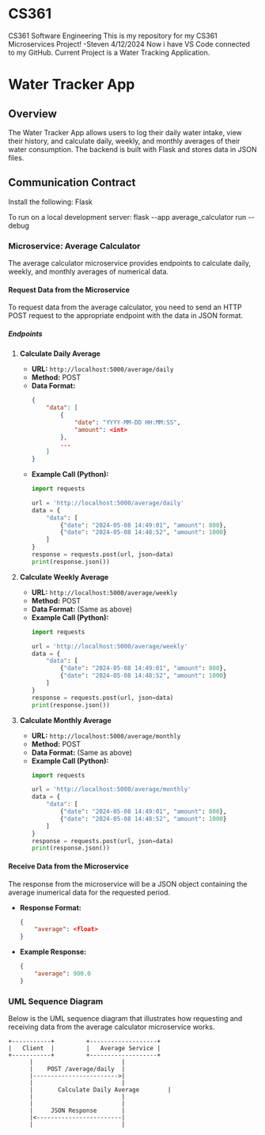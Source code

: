 # CS361
CS361 Software Engineering
This is my repository for my CS361 Microservices Project! -Steven 4/12/2024
Now i have VS Code connected to my GitHub. 
Current Project is a Water Tracking Application.

# Water Tracker App

## Overview
The Water Tracker App allows users to log their daily water intake, view their history, and calculate daily, weekly, and monthly averages of their water consumption. The backend is built with Flask and stores data in JSON files.

## Communication Contract

Install the following: 
Flask

To run on a local development server: 
flask --app average_calculator run --debug

### Microservice: Average Calculator

The average calculator microservice provides endpoints to calculate daily, weekly, and monthly averages of numerical data.

#### Request Data from the Microservice

To request data from the average calculator, you need to send an HTTP POST request to the appropriate endpoint with the data in JSON format.

##### Endpoints

1. **Calculate Daily Average**
    - **URL:** `http://localhost:5000/average/daily`
    - **Method:** POST
    - **Data Format:**
        ```json
        {
            "data": [
                {
                    "date": "YYYY-MM-DD HH:MM:SS",
                    "amount": <int>
                },
                ...
            ]
        }
        ```
    - **Example Call (Python):**
        ```python
        import requests

        url = 'http://localhost:5000/average/daily'
        data = {
            "data": [
                {"date": "2024-05-08 14:49:01", "amount": 800},
                {"date": "2024-05-08 14:48:52", "amount": 1000}
            ]
        }
        response = requests.post(url, json=data)
        print(response.json())
        ```

2. **Calculate Weekly Average**
    - **URL:** `http://localhost:5000/average/weekly`
    - **Method:** POST
    - **Data Format:** (Same as above)
    - **Example Call (Python):**
        ```python
        import requests

        url = 'http://localhost:5000/average/weekly'
        data = {
            "data": [
                {"date": "2024-05-08 14:49:01", "amount": 800},
                {"date": "2024-05-08 14:48:52", "amount": 1000}
            ]
        }
        response = requests.post(url, json=data)
        print(response.json())
        ```

3. **Calculate Monthly Average**
    - **URL:** `http://localhost:5000/average/monthly`
    - **Method:** POST
    - **Data Format:** (Same as above)
    - **Example Call (Python):**
        ```python
        import requests

        url = 'http://localhost:5000/average/monthly'
        data = {
            "data": [
                {"date": "2024-05-08 14:49:01", "amount": 800},
                {"date": "2024-05-08 14:48:52", "amount": 1000}
            ]
        }
        response = requests.post(url, json=data)
        print(response.json())
        ```

#### Receive Data from the Microservice

The response from the microservice will be a JSON object containing the average inumerical data for the requested period.

- **Response Format:**
    ```json
    {
        "average": <float>
    }
    ```

- **Example Response:**
    ```json
    {
        "average": 900.0
    }
    ```

### UML Sequence Diagram

Below is the UML sequence diagram that illustrates how requesting and receiving data from the average calculator microservice works.

```plaintext
+-----------+         +-------------------+
|   Client  |         |   Average Service |
+-----------+         +-------------------+
      |                         |
      |    POST /average/daily  |
      |------------------------>|
      |                         |
      |       Calculate Daily Average        |
      |                         |
      |                         |
      |     JSON Response       |
      |<------------------------|
      |                         |
